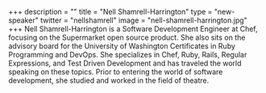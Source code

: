 +++
description = ""
title = "Nell Shamrell-Harrington"
type = "new-speaker"
twitter = "nellshamrell"
image = "nell-shamrell-harrington.jpg"
+++
Nell Shamrell-Harrington is a Software Development Engineer at Chef, focusing on the Supermarket open source product. She also sits on the advisory board for the University of Washington Certificates in Ruby Programming and DevOps. She specializes in Chef, Ruby, Rails, Regular Expressions, and Test Driven Development and has traveled the world speaking on these topics. Prior to entering the world of software development, she studied and worked in the field of theatre.